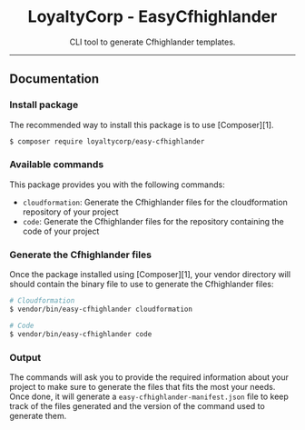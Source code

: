 <div align="center">
    <h1>LoyaltyCorp - EasyCfhighlander</h1>
    <p>CLI tool to generate Cfhighlander templates.</p>
</div>

---

## Documentation

### Install package

The recommended way to install this package is to use [Composer][1].

```bash
$ composer require loyaltycorp/easy-cfhighlander
```

### Available commands

This package provides you with the following commands:

- `cloudformation`: Generate the Cfhighlander files for the cloudformation repository of your project
- `code`: Generate the Cfhighlander files for the repository containing the code of your project

### Generate the Cfhighlander files

Once the package installed using [Composer][1], your vendor directory will should contain the binary file to use
to generate the Cfhighlander files:

```bash
# Cloudformation
$ vendor/bin/easy-cfhighlander cloudformation

# Code
$ vendor/bin/easy-cfhighlander code
```

### Output

The commands will ask you to provide the required information about your project to make sure to generate
the files that fits the most your needs. Once done, it will generate a `easy-cfhighlander-manifest.json` file to keep 
track of the files generated and the version of the command used to generate them.
